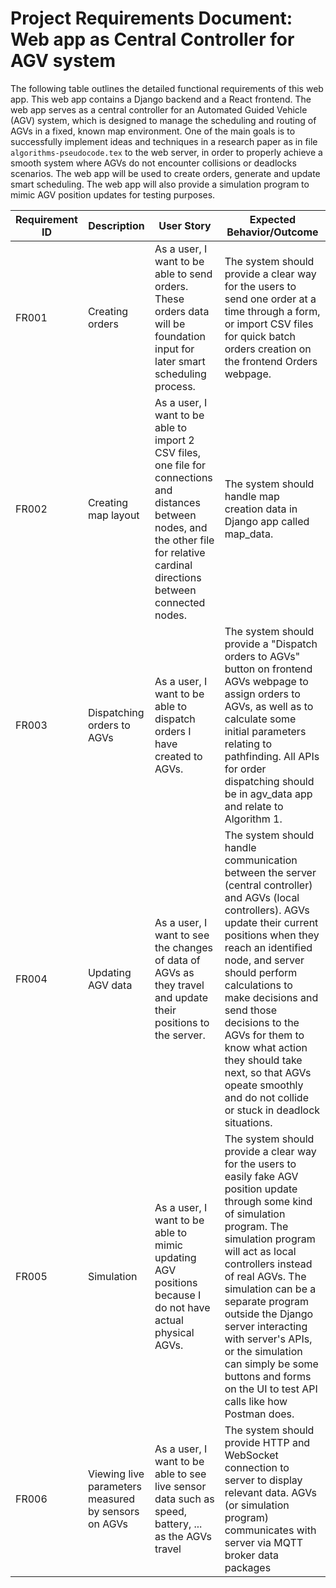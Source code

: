 # **Project Requirements Document: Web app as Central Controller for AGV system**

The following table outlines the detailed functional requirements of this web app. This web app contains a Django backend and a React frontend. The web app serves as a central controller for an Automated Guided Vehicle (AGV) system, which is designed to manage the scheduling and routing of AGVs in a fixed, known map environment. One of the main goals is to successfully implement ideas and techniques in a research paper as in file `algorithms-pseudocode.tex` to the web server, in order to properly achieve a smooth system where AGVs do not encounter collisions or deadlocks scenarios. The web app will be used to create orders, generate and update smart scheduling. The web app will also provide a simulation program to mimic AGV position updates for testing purposes.

| Requirement ID | Description                                         | User Story                                                                                                                                                                             | Expected Behavior/Outcome                                                                                                                                                                                                                                                                                                                                                                                               |
| -------------- | --------------------------------------------------- | -------------------------------------------------------------------------------------------------------------------------------------------------------------------------------------- | ----------------------------------------------------------------------------------------------------------------------------------------------------------------------------------------------------------------------------------------------------------------------------------------------------------------------------------------------------------------------------------------------------------------------- |
| FR001          | Creating orders                                     | As a user, I want to be able to send orders. These orders data will be foundation input for later smart scheduling process.                                                            | The system should provide a clear way for the users to send one order at a time through a form, or import CSV files for quick batch orders creation on the frontend Orders webpage.                                                                                                                                                                                                                                     |
| FR002          | Creating map layout                                 | As a user, I want to be able to import 2 CSV files, one file for connections and distances between nodes, and the other file for relative cardinal directions between connected nodes. | The system should handle map creation data in Django app called map_data.                                                                                                                                                                                                                                                                                                                                               |
| FR003          | Dispatching orders to AGVs                          | As a user, I want to be able to dispatch orders I have created to AGVs.                                                                                                                | The system should provide a "Dispatch orders to AGVs" button on frontend AGVs webpage to assign orders to AGVs, as well as to calculate some initial parameters relating to pathfinding. All APIs for order dispatching should be in agv_data app and relate to Algorithm 1.                                                                                                                                            |
| FR004          | Updating AGV data                                   | As a user, I want to see the changes of data of AGVs as they travel and update their positions to the server.                                                                          | The system should handle communication between the server (central controller) and AGVs (local controllers). AGVs update their current positions when they reach an identified node, and server should perform calculations to make decisions and send those decisions to the AGVs for them to know what action they should take next, so that AGVs opeate smoothly and do not collide or stuck in deadlock situations. |
| FR005          | Simulation                                          | As a user, I want to be able to mimic updating AGV positions because I do not have actual physical AGVs.                                                                               | The system should provide a clear way for the users to easily fake AGV position update through some kind of simulation program. The simulation program will act as local controllers instead of real AGVs. The simulation can be a separate program outside the Django server interacting with server's APIs, or the simulation can simply be some buttons and forms on the UI to test API calls like how Postman does. |
| FR006          | Viewing live parameters measured by sensors on AGVs | As a user, I want to be able to see live sensor data such as speed, battery, ... as the AGVs travel                                                                                    | The system should provide HTTP and WebSocket connection to server to display relevant data. AGVs (or simulation program) communicates with server via MQTT broker data packages                                                                                                                                                                                                                                         |
